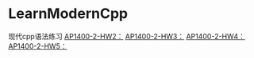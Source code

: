 # LearnModernCpp
现代cpp语法练习
[AP1400-2-HW2：](https://github.com/courseworks/AP1400-2-HW2)
[AP1400-2-HW3：](https://github.com/courseworks/AP1400-2-HW3)
[AP1400-2-HW4：](https://github.com/courseworks/AP1400-2-HW4)
[AP1400-2-HW5：](https://github.com/courseworks/AP1400-2-HW5)
